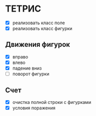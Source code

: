 # ТЕТРИС
 - [x] реализовать класс поле
 - [x] реализовать класс фигурки

 ## Движения фигурок
  - [x] вправо
  - [x] влево
  - [x] падение вниз
  - [ ] поворот фигурки

  ## Счет
  - [x] очистка полной строки с фигурками
  - [X] условия поражения
